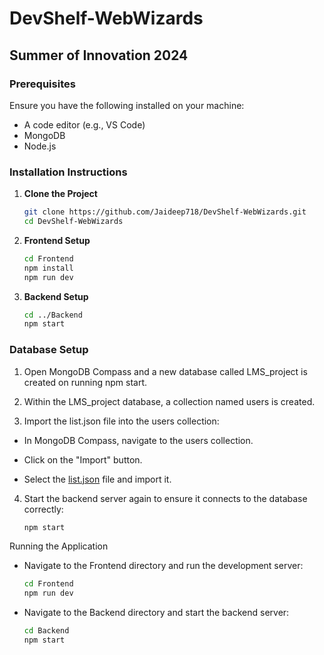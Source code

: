 
# DevShelf-WebWizards
## Summer of Innovation 2024

### Prerequisites
Ensure you have the following installed on your machine:
- A code editor (e.g., VS Code)
- MongoDB
- Node.js

### Installation Instructions

1. **Clone the Project**
   ```sh
   git clone https://github.com/Jaideep718/DevShelf-WebWizards.git
   cd DevShelf-WebWizards

2. **Frontend Setup**
   ```sh
   cd Frontend
   npm install
   npm run dev

3. **Backend Setup**
   ```sh
   cd ../Backend
   npm start

### Database Setup

1. Open MongoDB Compass and a new database called LMS_project is created on running npm start.

2. Within the LMS_project database, a collection named users is created.

3. Import the list.json file into the users collection:

- In MongoDB Compass, navigate to the users collection.

- Click on the "Import" button.

- Select the [list.json](https://github.com/Jaideep718/DevShelf-WebWizards/blob/main/Backend/list.json) file and import it.

4. Start the backend server again to ensure it connects to the database correctly:
    ```sh
   npm start

Running the Application

-  Navigate to the Frontend directory and run the development server:
   ```sh
   cd Frontend
   npm run dev

- Navigate to the Backend directory and start the backend server:
   ```sh
   cd Backend
   npm start



